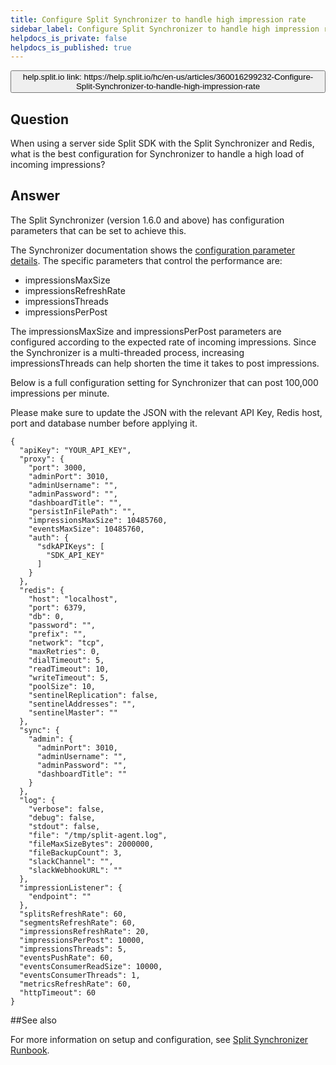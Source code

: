 ```yaml
---
title: Configure Split Synchronizer to handle high impression rate
sidebar_label: Configure Split Synchronizer to handle high impression rate
helpdocs_is_private: false
helpdocs_is_published: true
---
```


<p>
  <button style={{borderRadius:'8px', border:'1px', fontFamily:'Courier New', fontWeight:'800', textAlign:'left'}}> help.split.io link: https://help.split.io/hc/en-us/articles/360016299232-Configure-Split-Synchronizer-to-handle-high-impression-rate </button>
</p>

## Question

When using a server side Split SDK with the Split Synchronizer and Redis, what is the best configuration for Synchronizer to handle a high load of incoming impressions?

## Answer

The Split Synchronizer (version 1.6.0 and above) has configuration parameters that can be set to achieve this.

The Synchronizer documentation shows the [configuration parameter details](https://docs.split.io/docs/split-synchronizer#section-advanced-configuration). The specific parameters that control the performance are:
* impressionsMaxSize
* impressionsRefreshRate
* impressionsThreads
* impressionsPerPost

The impressionsMaxSize and impressionsPerPost parameters are configured according to the expected rate of incoming impressions. Since the Synchronizer is a multi-threaded process, increasing impressionsThreads can help shorten the time it takes to post impressions.

Below is a full configuration setting for Synchronizer that can post 100,000 impressions per minute.

Please make sure to update the JSON with the relevant API Key, Redis host, port and database number before applying it.

```
{
  "apiKey": "YOUR_API_KEY",
  "proxy": {
    "port": 3000,
    "adminPort": 3010,
    "adminUsername": "",
    "adminPassword": "",
    "dashboardTitle": "",
    "persistInFilePath": "",
    "impressionsMaxSize": 10485760,
    "eventsMaxSize": 10485760,
    "auth": {
      "sdkAPIKeys": [
        "SDK_API_KEY"
      ]
    }
  },
  "redis": {
    "host": "localhost",
    "port": 6379,
    "db": 0,
    "password": "",
    "prefix": "",
    "network": "tcp",
    "maxRetries": 0,
    "dialTimeout": 5,
    "readTimeout": 10,
    "writeTimeout": 5,
    "poolSize": 10,
    "sentinelReplication": false,
    "sentinelAddresses": "",
    "sentinelMaster": ""
  },
  "sync": {
    "admin": {
      "adminPort": 3010,
      "adminUsername": "",
      "adminPassword": "",
      "dashboardTitle": ""
    }
  },
  "log": {
    "verbose": false,
    "debug": false,
    "stdout": false,
    "file": "/tmp/split-agent.log",
    "fileMaxSizeBytes": 2000000,
    "fileBackupCount": 3,
    "slackChannel": "",
    "slackWebhookURL": ""
  },
  "impressionListener": {
    "endpoint": ""
  },
  "splitsRefreshRate": 60,
  "segmentsRefreshRate": 60,
  "impressionsRefreshRate": 20,
  "impressionsPerPost": 10000,
  "impressionsThreads": 5,
  "eventsPushRate": 60,
  "eventsConsumerReadSize": 10000,
  "eventsConsumerThreads": 1,
  "metricsRefreshRate": 60,
  "httpTimeout": 60
}
```

##See also

For more information on setup and configuration, see [Split Synchronizer Runbook](https://help.split.io/hc/en-us/articles/360018343391-Split-Synchronizer-Runbook).